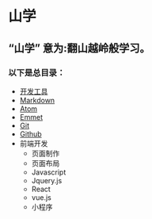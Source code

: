 # 山学

## “山学” 意为:翻山越岭般学习。

### 以下是总目录：
* [开发工具](chapter1/00.md)
 * [Markdown](chapter1/01_markdown.md)  
 * [Atom](chapter1/02_atom.md)  
 * [Emmet](chapter1/03_emmet.md)
 * [Git](chapter1/04_git.md)  
 * [Github](chapter1/05_github.md)
* 前端开发
  * 页面制作
  * 页面布局
  * Javascript
  * Jquery.js
  * React
  * vue.js
  * 小程序

